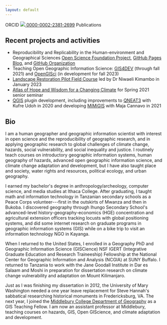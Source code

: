 ```yaml
---
layout: default
---
```


ORCID [![](https://info.orcid.org/wp-content/uploads/2019/11/orcid_16x16.png) 0000-0002-2381-2699](https://orcid.org/0000-0002-2381-2699) Publications

## Recent projects and activities

- Reproducibility and Replicability in the Human-environment and Geographical Sciences [Open Science Foundation Project](https://doi.org/10.17605/OSF.IO/C5A2R), [GitHub Pages Blog](https://hegsrr.github.io), and [GitHub Organization](https://www.github.com/HEGSRR)
- Teaching Open Geographic Information Science: [GIS4DEV](https://gis4dev.github.io/) (through fall 2021) and [OpenGISci](https://opengisci.github.io/) (in development for fall 2023)
- [Landscape Restoration Pilot Field Course](https://storymaps.arcgis.com/stories/79c5ac661778480ab8387426d8788ac2) led by Dr Niwaeli Kimambo in January 2023
- [Atlas of Hope and Wisdom for a Changing Climate](https://sites.google.com/middlebury.edu/adapt/home) for Spring 2021 senior seminar
- [QGIS](https://qgis.org/en/site/) plugin development, including improvements to [QNEAT3](https://github.com/GIS4DEV/QNEAT3) with Kufre Udoh in 2020 and developing [MiMiGIS](https://github.com/GIS4DEV/MiMiGIS) with Maja Cannavo in 2021

## Bio

I am a human geographer and geographic information scientist with interest in open science and the reproducibility of geographic research, and in applying geographic research to global challenges of climate change, hazards, social vulnerability, and social inequality and justice.
I routinely teach courses on introductory geographic information systems, human geography of hazards, advanced open geographic information science, and climate change adaptation and development, but I have also taught  place and society, water rights and resources, political ecology, and urban geography.

I earned my bachelor's degree in anthropology/archeology, computer science, and media studies at Ithaca College.
After graduating, I taught math and information technology in Tanzanian secondary schools as a Peace Corps volunteer---first in the outskirts of Mwanza and then in Bukoba.
I discovered geography through Ihungo Secondary School's advanced-level history-geography-economics (HGE) concentration and agricultural extension officers tracking locusts with global positioning systems, and did some internet research on graduate programs in geographic information systems (GIS) while on a bike trip to visit an information technology NGO in Kayanga.

When I returned to the United States, I enrolled in a Geography PhD and Geographic Information Science (GISCience) NSF IGERT (Integrative Graduate Education and Research Traineeship) Fellowship at the National Center for Geographic Information and Analysis (NCGIA) at SUNY Buffalo.
I returned to Tanzania to work with the Jane Goodall Institute in Dar es Salaam and Moshi in preparation for dissertation research on climate change vulnerability and adaptation on Mount Kilimanjaro.

Just as I was finishing my dissertation in 2012, the University of Mary Washington needed a one year leave replacement for Steve Hannah's sabbatical researching historical monuments in Fredericksburg, VA.
The next year, I joined the [Middlebury College Department of Geography](https://www.middlebury.edu/college/academics/geography) as a GIS Teaching Fellow.
I am now an assistant professor at Middlebury, teaching courses on hazards, GIS, Open GIScience, and climate adaptation and development.
